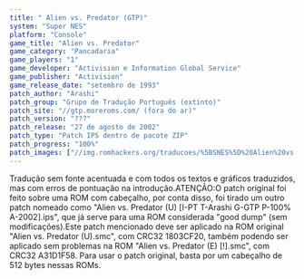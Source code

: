 ```yaml
---
title: " Alien vs. Predator (GTP)"
system: "Super NES"
platform: "Console"
game_title: "Alien vs. Predator"
game_category: "Pancadaria"
game_players: "1"
game_developer: "Activision e Information Global Service"
game_publisher: "Activision"
game_release_date: "setembro de 1993"
patch_author: "Arashi"
patch_group: "Grupo de Tradução Português (extinto)"
patch_site: "//gtp.moreroms.com/ (fora do ar)"
patch_version: "???"
patch_release: "27 de agosto de 2002"
patch_type: "Patch IPS dentro de pacote ZIP"
patch_progress: "100%"
patch_images: ["//img.romhackers.org/traducoes/%5BSNES%5D%20Alien%20vs.%20Predator%20-%20GTP%20-%201.png","//img.romhackers.org/traducoes/%5BSNES%5D%20Alien%20vs.%20Predator%20-%20GTP%20-%202.png","//img.romhackers.org/traducoes/%5BSNES%5D%20Alien%20vs.%20Predator%20-%20GTP%20-%203.png"]
---
```

Tradução sem fonte acentuada e com todos os textos e gráficos traduzidos, mas com erros de pontuação na introdução.ATENÇÃO:O patch original foi feito sobre uma ROM com cabeçalho, por conta disso, foi tirado um outro patch nomeado como "Alien vs. Predator (U) [I-PT T-Arashi G-GTP P-100% A-2002].ips", que já serve para uma ROM considerada "good dump" (sem modificações).Este patch mencionado deve ser aplicado na ROM original "Alien vs. Predator (U).smc", com CRC32 1803CF20, também podendo ser aplicado sem problemas na ROM "Alien vs. Predator (E) [!].smc", com CRC32 A31D1F58. Para usar o patch original, basta por um cabeçalho de 512 bytes nessas ROMs.